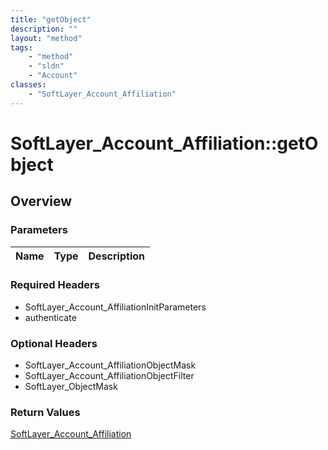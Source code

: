```yaml
---
title: "getObject"
description: ""
layout: "method"
tags:
    - "method"
    - "sldn"
    - "Account"
classes:
    - "SoftLayer_Account_Affiliation"
---
```

# SoftLayer_Account_Affiliation::getObject
## Overview 


### Parameters 
|Name | Type | Description |
| --- | --- | --- |


### Required Headers
* SoftLayer_Account_AffiliationInitParameters
* authenticate

### Optional Headers
* SoftLayer_Account_AffiliationObjectMask
* SoftLayer_Account_AffiliationObjectFilter
* SoftLayer_ObjectMask

### Return Values
<a href='/reference/datatypes/SoftLayer_Account_Affiliation'>SoftLayer_Account_Affiliation </a>
